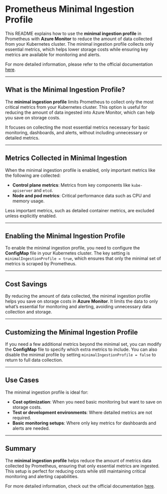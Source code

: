 # Prometheus Minimal Ingestion Profile

This README explains how to use the **minimal ingestion profile** in Prometheus with **Azure Monitor** to reduce the amount of data collected from your Kubernetes cluster. The minimal ingestion profile collects only essential metrics, which helps lower storage costs while ensuring key metrics are available for monitoring and alerts.

For more detailed information, please refer to the official documentation [here](https://learn.microsoft.com/en-us/azure/azure-monitor/containers/prometheus-metrics-scrape-configuration-minimal).

---

## What is the Minimal Ingestion Profile?

The **minimal ingestion profile** limits Prometheus to collect only the most critical metrics from your Kubernetes cluster. This option is useful for reducing the amount of data ingested into Azure Monitor, which can help you save on storage costs.

It focuses on collecting the most essential metrics necessary for basic monitoring, dashboards, and alerts, without including unnecessary or detailed metrics.

---

## Metrics Collected in Minimal Ingestion

When the minimal ingestion profile is enabled, only important metrics like the following are collected:
- **Control plane metrics**: Metrics from key components like `kube-apiserver` and `etcd`.
- **Node and pod metrics**: Critical performance data such as CPU and memory usage.

Less important metrics, such as detailed container metrics, are excluded unless explicitly enabled.

---

## Enabling the Minimal Ingestion Profile

To enable the minimal ingestion profile, you need to configure the **ConfigMap** file in your Kubernetes cluster. The key setting is `minimalIngestionProfile = true`, which ensures that only the minimal set of metrics is scraped by Prometheus.

---

## Cost Savings

By reducing the amount of data collected, the minimal ingestion profile helps you save on storage costs in **Azure Monitor**. It limits the data to only what’s essential for monitoring and alerting, avoiding unnecessary data collection and storage.

---

## Customizing the Minimal Ingestion Profile

If you need a few additional metrics beyond the minimal set, you can modify the **ConfigMap** file to specify which extra metrics to include. You can also disable the minimal profile by setting `minimalIngestionProfile = false` to return to full data collection.

---

## Use Cases

The minimal ingestion profile is ideal for:
- **Cost optimization**: When you need basic monitoring but want to save on storage costs.
- **Test or development environments**: Where detailed metrics are not required.
- **Basic monitoring setups**: Where only key metrics for dashboards and alerts are needed.

---

## Summary

The **minimal ingestion profile** helps reduce the amount of metrics data collected by Prometheus, ensuring that only essential metrics are ingested. This setup is perfect for reducing costs while still maintaining critical monitoring and alerting capabilities.

For more detailed information, check out the official documentation [here](https://learn.microsoft.com/en-us/azure/azure-monitor/containers/prometheus-metrics-scrape-configuration-minimal).
